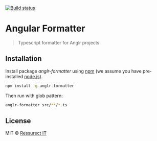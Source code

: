 [![Build status](https://ci.appveyor.com/api/projects/status/ca0fl30d1imx14re?svg=true)](https://ci.appveyor.com/project/kukjevov/anglr-formatter)

# Angular Formatter
> Typescript formatter for Anglr projects

## Installation

Install package *anglr-formatter* using [npm](https://www.npmjs.com/) (we assume you have pre-installed [node.js](https://nodejs.org/)).

```bash
npm install -g anglr-formatter
```

Then run with glob pattern:

```bash
anglr-formatter src/**/*.ts
```

## License

MIT © [Ressurect IT](https://ressurectit.github.io)